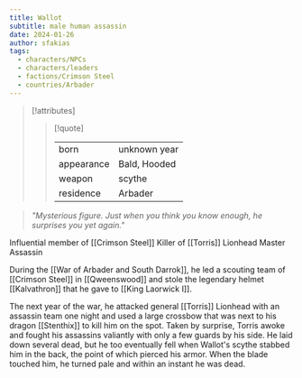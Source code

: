 ```yaml
---
title: Wallot
subtitle: male human assassin
date: 2024-01-26
author: sfakias
tags:
  - characters/NPCs
  - characters/leaders
  - factions/Crimson Steel
  - countries/Arbader
---
```

> [!attributes]
> 
> > [!quote]
> >
> > | | |
> > | --- | --- |
> > | born | unknown year |
> > | appearance | Bald, Hooded |
> > | weapon | scythe |
> > | residence | Arbader |

> _"Mysterious figure. Just when you think you know enough, he surprises you yet again."_

Influential member of [[Crimson Steel]]
Killer of [[Torris]] Lionhead
Master Assassin

During the [[War of Arbader and South Darrok]], he led a scouting team of [[Crimson Steel]] in [[Qweenswood]] and stole the legendary helmet [[Kalvathron]] that he gave to [[King Laorwick I]].

The next year of the war, he attacked general [[Torris]] Lionhead with an assassin team one night and used a large crossbow that was next to his dragon [[Stenthix]] to kill him on the spot. Taken by surprise, Torris awoke and fought his assassins valiantly with only a few guards by his side. He laid down several dead, but he too eventually fell when Wallot's scythe stabbed him in the back, the point of which pierced his armor. When the blade touched him, he turned pale and within an instant he was dead.
